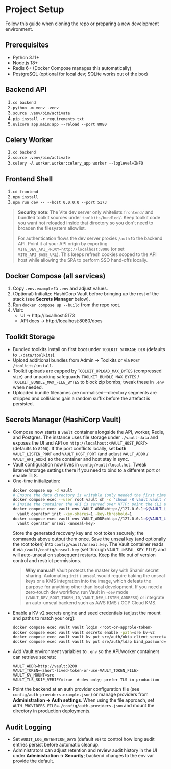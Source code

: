 # Project Setup

Follow this guide when cloning the repo or preparing a new development environment.

## Prerequisites
- Python 3.11+
- Node.js 18+
- Redis 6+ (Docker Compose manages this automatically)
- PostgreSQL (optional for local dev; SQLite works out of the box)

## Backend API
1. `cd backend`
2. `python -m venv .venv`
3. `source .venv/bin/activate`
4. `pip install -r requirements.txt`
5. `uvicorn app.main:app --reload --port 8080`

## Celery Worker
1. `cd backend`
2. `source .venv/bin/activate`
3. `celery -A worker.worker:celery_app worker --loglevel=INFO`

## Frontend Shell
1. `cd frontend`
2. `npm install`
3. `npm run dev -- --host 0.0.0.0 --port 5173`

> **Security note**: The Vite dev server only whitelists `frontend/` and bundled toolkit sources under `toolkits/bundled/`. Keep
> toolkit code you want hot reloaded inside that directory so you don't need to broaden the filesystem allowlist.
>
> For authentication flows the dev server proxies `/auth` to the backend API. Point it at your API origin by exporting
> `VITE_DEV_API_PROXY=http://localhost:8080` (or set `VITE_API_BASE_URL`). This keeps refresh cookies scoped to the API host
> while allowing the SPA to perform SSO hand-offs locally.

## Docker Compose (all services)
1. Copy `.env.example` to `.env` and adjust values.
2. (Optional) Initialize HashiCorp Vault before bringing up the rest of the stack (see **Secrets Manager** below).
3. Run `docker compose up --build` from the repo root.
4. Visit:
   - UI → http://localhost:5173
   - API docs → http://localhost:8080/docs

## Toolkit Storage
- Bundled toolkits install on first boot under `TOOLKIT_STORAGE_DIR` (defaults to `./data/toolkits`).
- Upload additional bundles from Admin → Toolkits or via `POST /toolkits/install`.
- Toolkit uploads are capped by `TOOLKIT_UPLOAD_MAX_BYTES` (compressed size) and unpacking safeguards `TOOLKIT_BUNDLE_MAX_BYTES` / `TOOLKIT_BUNDLE_MAX_FILE_BYTES` to block zip bombs; tweak these in `.env` when needed.
- Uploaded bundle filenames are normalised—directory segments are stripped and collisions gain a random suffix before the artefact is persisted.

## Secrets Manager (HashiCorp Vault)
- Compose now starts a `vault` container alongside the API, worker, Redis, and Postgres. The instance uses file storage under `./vault-data` and exposes the UI and API on `http://localhost:<VAULT_HOST_PORT>` (defaults to `8200`). If the port conflicts locally, set **both** `VAULT_LISTEN_PORT` and `VAULT_HOST_PORT` (and adjust `VAULT_ADDR` / `VAULT_API_ADDR`) so the container and host stay in sync.
- Vault configuration now lives in `config/vault/local.hcl`. Tweak listener/storage settings there if you need to bind to a different port or enable TLS.
- One-time initialization:
  ```bash
  docker compose up -d vault
  # Ensure the data directory is writable (only needed the first time you create the volume).
  docker compose exec --user root vault sh -c 'chown -R vault:vault /vault/data'
  # Inside the container the API is served over HTTP; point the CLI at that address.
  docker compose exec vault env VAULT_ADDR=http://127.0.0.1:${VAULT_LISTEN_PORT:-8200} \
    vault operator init -key-shares=1 -key-threshold=1
  docker compose exec vault env VAULT_ADDR=http://127.0.0.1:${VAULT_LISTEN_PORT:-8200} \
    vault operator unseal <unseal-key>
  ```
  Store the generated recovery key and root token securely; the commands above output them once.
  Save the unseal key (and optionally the root token) into `config/vault/unseal.key`. The Vault container reads it
  via `/vault/config/unseal.key` (set through `VAULT_UNSEAL_KEY_FILE`) and will auto-unseal on subsequent restarts.
  Keep the file out of version control and restrict permissions.
  > **Why manual?** Vault protects the master key with Shamir secret sharing. Automating `init` / `unseal`
  > would require baking the unseal keys or a KMS integration into the image, which defeats the purpose
  > for anything other than local development. If you need a zero-touch dev workflow, run Vault in `-dev`
  > mode (`VAULT_DEV_ROOT_TOKEN_ID`, `VAULT_DEV_LISTEN_ADDRESS`) or integrate an auto-unseal backend
  > such as AWS KMS / GCP Cloud KMS.
- Enable a KV v2 secrets engine and seed credentials (adjust the mount and paths to match your org):
  ```bash
  docker compose exec vault vault login <root-or-approle-token>
  docker compose exec vault vault secrets enable -path=sre kv-v2
  docker compose exec vault vault kv put sre/auth/okta client_secret=replace-me
  docker compose exec vault vault kv put sre/auth/ldap bind_password=replace-me
  ```
- Add Vault environment variables to `.env` so the API/worker containers can retrieve secrets:
  ```dotenv
  VAULT_ADDR=http://vault:8200
  VAULT_TOKEN=<short-lived-token-or-use-VAULT_TOKEN_FILE>
  VAULT_KV_MOUNT=sre
  VAULT_TLS_SKIP_VERIFY=true  # dev only; prefer TLS in production
  ```
- Point the backend at an auth provider configuration file (see `config/auth-providers.example.json`) or manage providers from **Administration → Auth settings**. When using the file approach, set `AUTH_PROVIDERS_FILE=./config/auth-providers.json` and mount the directory in production deployments.

## Audit Logging
- Set `AUDIT_LOG_RETENTION_DAYS` (default `90`) to control how long audit entries persist before automatic cleanup.
- Administrators can adjust retention and review audit history in the UI under **Administration → Security**; backend changes to the env var provide the default.
